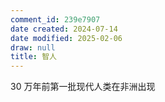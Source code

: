 ```yaml
---
comment_id: 239e7907
date created: 2024-07-14
date modified: 2025-02-06
draw: null
title: 智人
---
```

30 万年前第一批现代人类在非洲出现
